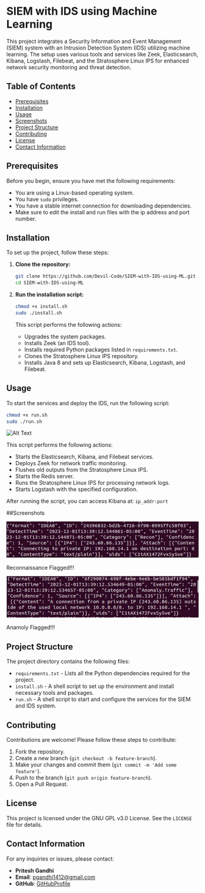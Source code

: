 # SIEM with IDS using Machine Learning

This project integrates a Security Information and Event Management (SIEM) system with an Intrusion Detection System (IDS) utilizing machine learning. The setup uses various tools and services like Zeek, Elasticsearch, Kibana, Logstash, Filebeat, and the Stratosphere Linux IPS for enhanced network security monitoring and threat detection.

## Table of Contents

- [Prerequisites](#prerequisites)
- [Installation](#installation)
- [Usage](#usage)
- [Screenshots](#screenshots)
- [Project Structure](#project-structure)
- [Contributing](#contributing)
- [License](#license)
- [Contact Information](#contact-information)

## Prerequisites

Before you begin, ensure you have met the following requirements:

- You are using a Linux-based operating system.
- You have `sudo` privileges.
- You have a stable internet connection for downloading dependencies.
- Make sure to edit the install and run files with the ip address and port number.

## Installation

To set up the project, follow these steps:

1. **Clone the repository:**
   ```bash
   git clone https://github.com/Devil-Code/SIEM-with-IDS-using-ML.git
   cd SIEM-with-IDS-using-ML
   ```

2. **Run the installation script:**
   ```bash
   chmod +x install.sh
   sudo ./install.sh
   ```

   This script performs the following actions:
   - Upgrades the system packages.
   - Installs Zeek (an IDS tool).
   - Installs required Python packages listed in `requirements.txt`.
   - Clones the Stratosphere Linux IPS repository.
   - Installs Java 8 and sets up Elasticsearch, Kibana, Logstash, and Filebeat.

## Usage

To start the services and deploy the IDS, run the following script:

```bash
chmod +x run.sh
sudo ./run.sh
```
![Alt Text](Image_URL)

This script performs the following actions:
- Starts the Elasticsearch, Kibana, and Filebeat services.
- Deploys Zeek for network traffic monitoring.
- Flushes old outputs from the Stratosphere Linux IPS.
- Starts the Redis server.
- Runs the Stratosphere Linux IPS for processing network logs.
- Starts Logstash with the specified configuration.

After running the script, you can access Kibana at: `ip_addr:port`

##Screenshots

![Alt Text](screenshots/recon.JPG)

Reconnaissance Flagged!!!

![Alt Text](./screenshots/anamoly.JPG)

Anamoly Flagged!!!

## Project Structure

The project directory contains the following files:

- `requirements.txt` - Lists all the Python dependencies required for the project.
- `install.sh` - A shell script to set up the environment and install necessary tools and packages.
- `run.sh` - A shell script to start and configure the services for the SIEM and IDS system.

## Contributing

Contributions are welcome! Please follow these steps to contribute:

1. Fork the repository.
2. Create a new branch (`git checkout -b feature-branch`).
3. Make your changes and commit them (`git commit -m 'Add some feature'`).
4. Push to the branch (`git push origin feature-branch`).
5. Open a Pull Request.

## License

This project is licensed under the GNU GPL v3.0 License. See the `LICENSE` file for details.

## Contact Information

For any inquiries or issues, please contact:
- **Pritesh Gandhi**
- **Email**: pgandhi1412@gmail.com
- **GitHub**: [GitHubProfile](https://github.com/Devil-Code)
  

